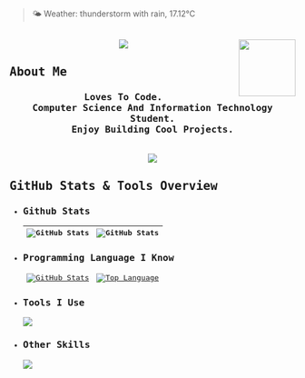 <!---Ronish Github Profile---->

<!-- WEATHER-START -->
 >🌤️ Weather: thunderstorm with rain, 17.12°C
<!-- WEATHER-END -->

</br>

<!---Header Section Begins From Here---->
<samp>
<div align="center">
    <img width="100px" align="right" src ="https://komarev.com/ghpvc/?username=ronish-maharjan&style=flat-square"/>
    <img src ="https://readme-typing-svg.demolab.com?font=Fira+Code&size=25&pause=1000&center=true&vCenter=true&random=false&width=435&lines=%3E+What's+up!%2C+I+am+Ronish"/>
</div>
<!--Header Section Ends---->

<!--About Section Begins From Here--->

## About Me

<div class="about" align="center">
    <div class ="about__description">
        <h3>
            <b>
            Loves To Code.</br>
           Computer Science And Information Technology Student.</br>
            Enjoy Building Cool Projects.
            </b>
        </h3>
    </div>
    </br>
    <div class = "about__links">
        <a href ="https://ronishmaharjan.info.np"><img src ="https://img.shields.io/badge/Website-768CFF?style=for-the-badge&logoColor=white"/></a>
    </div>
</div>

<!--About Section Ends Here--->

<!--OverView Section Begins From Here-->

## GitHub Stats & Tools Overview

<!--For Github Stats Section--->

- <div class = "github__status">
      <h3>Github Stats</h3>
      <table>
          <thead>
              <th><img height="auto" align="center" alt="GitHub Stats" src="https://streak-stats.demolab.com?user=ronish-maharjan&theme=tokyonight&border_radius=24.6)](https://git.io/streak-stats"/></th>
      <th><img height ="auto" width ="auto" align ="center" alt ="GitHub Stats" src ="https://github-readme-stats.vercel.app/api?username=ronish-maharjan&theme=ayu-mirage"></th>
          </thead>
      </table>
      </div>
  <!--Github Stats Section Ends Here--->

<!--Programming Language Section-->

- <div class = "programming__language">
      <h3>Programming Language I Know</h3>
      <table>
          <thead>
              <td><a href="#"><img height="auto" align="center" alt="GitHub Stats" src="https://skillicons.dev/icons?i=python,html,css,js&theme=dark"/></a></td>
              <td><a href="#"><img height="auto" width ="auto" align="center" alt="Top Language" src="https://github-readme-stats.vercel.app/api/top-langs/?username=ronish-maharjan&layout=compact&line_height=21&hide_border=true&theme=ayu-mirage"/></a></td>
          </thead>
      </table>
      </div>
  <!--Programming Section Ends Here--->

<!--Tools Section-->

- <div class = "tools_use">
      <h3>Tools I Use</h3>
      <img src="https://skillicons.dev/icons?i=vscode,vim,git,discord&theme=dark"/>
      </div>
  <!--Tools Section Ends Here--->

<!--Other skill Section-->

- <div class = "other_skills">
      <h3>Other Skills</h3>
      <img src = "https://skillicons.dev/icons?i=react,pr,ps&theme=dark">
  <!--Other Skill Section Ends Here--->
  </samp>
